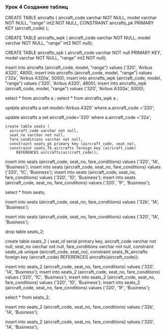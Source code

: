### Урок 4 Создание таблиц

CREATE TABLE aircrafts (
	aircraft_code varchar NOT NULL,
	model varchar NOT NULL,
	"range" int2 NOT NULL,
	CONSTRAINT aircrafts_pk PRIMARY KEY (aircraft_code)
);

CREATE TABLE aircrafts_wpk (
	aircraft_code varchar NOT NULL,
	model varchar NOT NULL,
	"range" int2 NOT null);

CREATE TABLE aircrafts_spk (
	aircraft_code varchar NOT null PRIMARY KEY,
	model varchar NOT NULL,
	"range" int2 NOT null);

insert into aircrafts (aircraft_code, model, "range") values ('320', 'Airbus A320', 4800);
insert into aircrafts (aircraft_code, model, "range") values ('32a', 'Airbus A320a', 5000);
insert into aircrafts_wpk (aircraft_code, model, "range") values ('320', 'Airbus A320', 4800);
insert into aircrafts_wpk (aircraft_code, model, "range") values ('320', 'Airbus A320a', 5000);

select * from aircrafts a ;
select * from aircrafts_wpk a ;

update aircrafts a set model='Airbus A320' where a.aircraft_code ='320';

update aircrafts a set aircraft_code='320' where a.aircraft_code ='32a';


```pgsql
create table seats (
  aircraft_code varchar not null,
  seat_no varchar not null,
  fare_conditions varchar not null,
  constraint seats_pk primary key (aircraft_code, seat_no),
  constraint seats_fk_aircrafts foreign key (aircraft_code) 
     REFERENCES aircrafts(aircraft_code));
```

insert into seats (aircraft_code, seat_no, fare_conditions) values ('320', '1A', 'Business');
insert into seats (aircraft_code, seat_no, fare_conditions) values ('320', '1C', 'Business');
insert into seats (aircraft_code, seat_no, fare_conditions) values ('320', '1D', 'Business');
insert into seats (aircraft_code, seat_no, fare_conditions) values ('320', '1F', 'Business');

select * from seats;

insert into seats (aircraft_code, seat_no, fare_conditions) values ('32b', '1A', 'Business');

insert into seats (aircraft_code, seat_no, fare_conditions) values ('320', '1A', 'Business');

drop table seats_2;

create table seats_2 (
  seat_id serial primary key,
  aircraft_code varchar not null,
  seat_no varchar not null,
  fare_conditions varchar not null,
  constraint seats_uk unique (aircraft_code, seat_no),
  constraint seats_fk_aircrafts foreign key (aircraft_code) 
     REFERENCES aircrafts(aircraft_code));

insert into seats_2 (aircraft_code, seat_no, fare_conditions) values ('320', '1A', 'Business');
insert into seats_2 (aircraft_code, seat_no, fare_conditions) values ('320', '1C', 'Business');
insert into seats_2 (aircraft_code, seat_no, fare_conditions) values ('320', '1D', 'Business');
insert into seats_2 (aircraft_code, seat_no, fare_conditions) values ('320', '1F', 'Business');

select * from seats_2;

insert into seats_2 (aircraft_code, seat_no, fare_conditions) values ('32b', '1A', 'Business');

insert into seats_2 (aircraft_code, seat_no, fare_conditions) values ('320', '1A', 'Business');
